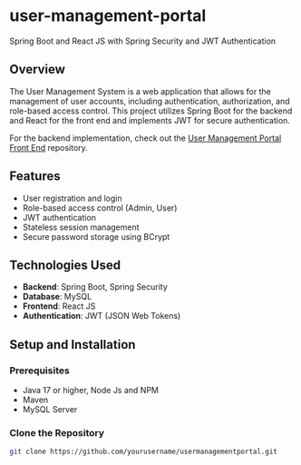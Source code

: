# user-management-portal
Spring Boot and React JS with Spring Security and JWT Authentication

## Overview
The User Management System is a web application that allows for 
the management of user accounts, including authentication, authorization, and role-based access control. 
This project utilizes Spring Boot for the backend and React for the front end
and implements JWT for secure authentication.

For the backend implementation, check out the
[User Management Portal Front End](https://github.com/sujan66root/user-management-frontend) repository.

## Features
- User registration and login
- Role-based access control (Admin, User)
- JWT authentication
- Stateless session management
- Secure password storage using BCrypt

## Technologies Used
- **Backend**: Spring Boot, Spring Security
- **Database**: MySQL
- **Frontend**: React JS
- **Authentication**: JWT (JSON Web Tokens)

## Setup and Installation

### Prerequisites
- Java 17 or higher, Node Js and NPM
- Maven
- MySQL Server

### Clone the Repository
```bash
git clone https://github.com/yourusername/usermanagementportal.git
